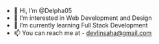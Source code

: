 - 👋 Hi, I’m @Delpha05
- 👀 I’m interested in Web Development and Design
- 🌱 I’m currently learning Full Stack Development
- 📫 You can reach me at - devlinsaha@gmail.com

<!---
Delpha05/Delpha05 is a ✨ special ✨ repository because its `README.md` (this file) appears on your GitHub profile.
You can click the Preview link to take a look at your changes.
--->
